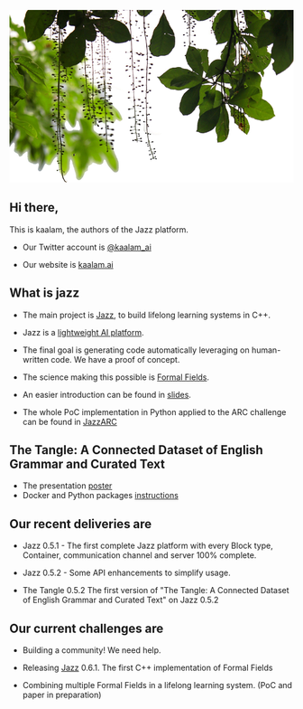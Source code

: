 ![kaalam](https://raw.githubusercontent.com/kaalam/kaalam/master/mangrove.png)

## Hi there,

This is kaalam, the authors of the Jazz platform.

  * Our Twitter account is [@kaalam_ai](https://twitter.com/kaalam_ai)

  * Our website is [kaalam.ai](http://kaalam.ai/)



## What is jazz

  * The main project is [Jazz](https://github.com/kaalam/Jazz), to build lifelong learning systems in C++.

  * Jazz is a [lightweight AI platform](https://kaalam.github.io/jazz_reference/vision_intro_page.html).

  * The final goal is generating code automatically leveraging on human-written code. We have a proof of concept.

  * The science making this possible is [Formal Fields](https://arxiv.org/abs/2007.14075).

  * An easier introduction can be found in [slides](https://www.slideshare.net/SantiagoBasalda/jazz-open-expo-europe-june-2020).

  * The whole PoC implementation in Python applied to the ARC challenge can be found in [JazzARC](https://github.com/kaalam/JazzARC)


## The Tangle: A Connected Dataset of English Grammar and Curated Text

  * The presentation [poster](https://raw.githubusercontent.com/kaalam/kaalam/master/the_tangle.pdf)
  * Docker and Python packages [instructions](https://kaalam.github.io/jazz_reference/reference_docker_tangle_server.html)


## Our recent deliveries are

  * Jazz 0.5.1 - The first complete Jazz platform with every Block type, Container, communication channel and server 100% complete.

  * Jazz 0.5.2 - Some API enhancements to simplify usage.

  * The Tangle 0.5.2 The first version of "The Tangle: A Connected Dataset of English Grammar and Curated Text" on Jazz 0.5.2


## Our current challenges are

  * Building a community! We need help.

  * Releasing [Jazz](https://github.com/kaalam/Jazz) 0.6.1. The first C++ implementation of Formal Fields

  * Combining multiple Formal Fields in a lifelong learning system. (PoC and paper in preparation)

